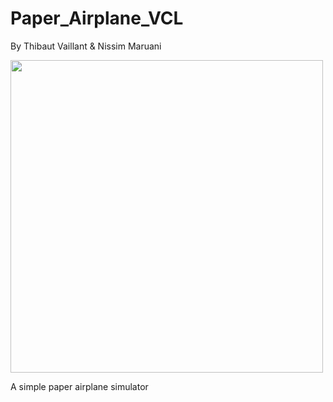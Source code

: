 # Paper_Airplane_VCL
By Thibaut Vaillant & Nissim Maruani

<img src="screenshot.png" width=500px>

A  simple paper airplane simulator